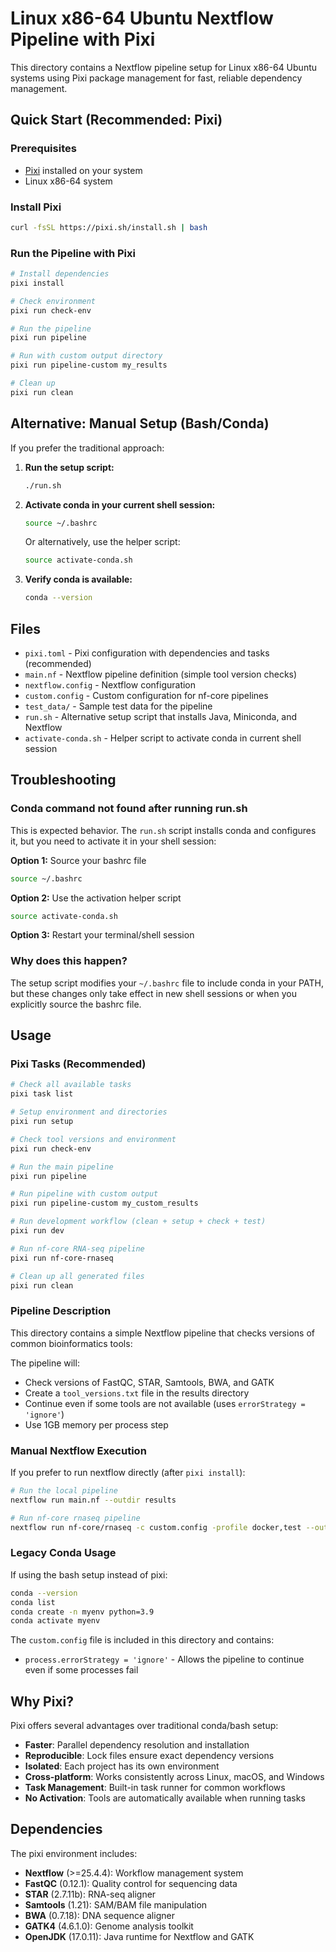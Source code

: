 # Linux x86-64 Ubuntu Nextflow Pipeline with Pixi

This directory contains a Nextflow pipeline setup for Linux x86-64 Ubuntu systems using Pixi package management for fast, reliable dependency management.

## Quick Start (Recommended: Pixi)

### Prerequisites
- [Pixi](https://pixi.sh) installed on your system
- Linux x86-64 system

### Install Pixi
```bash
curl -fsSL https://pixi.sh/install.sh | bash
```

### Run the Pipeline with Pixi
```bash
# Install dependencies
pixi install

# Check environment
pixi run check-env

# Run the pipeline
pixi run pipeline

# Run with custom output directory
pixi run pipeline-custom my_results

# Clean up
pixi run clean
```

## Alternative: Manual Setup (Bash/Conda)

If you prefer the traditional approach:

1. **Run the setup script:**
   ```bash
   ./run.sh
   ```

2. **Activate conda in your current shell session:**
   ```bash
   source ~/.bashrc
   ```

   Or alternatively, use the helper script:
   ```bash
   source activate-conda.sh
   ```

3. **Verify conda is available:**
   ```bash
   conda --version
   ```

## Files

- `pixi.toml` - Pixi configuration with dependencies and tasks (recommended)
- `main.nf` - Nextflow pipeline definition (simple tool version checks)
- `nextflow.config` - Nextflow configuration
- `custom.config` - Custom configuration for nf-core pipelines
- `test_data/` - Sample test data for the pipeline
- `run.sh` - Alternative setup script that installs Java, Miniconda, and Nextflow
- `activate-conda.sh` - Helper script to activate conda in current shell session

## Troubleshooting

### Conda command not found after running run.sh

This is expected behavior. The `run.sh` script installs conda and configures it, but you need to activate it in your shell session:

**Option 1:** Source your bashrc file
```bash
source ~/.bashrc
```

**Option 2:** Use the activation helper script
```bash
source activate-conda.sh
```

**Option 3:** Restart your terminal/shell session

### Why does this happen?

The setup script modifies your `~/.bashrc` file to include conda in your PATH, but these changes only take effect in new shell sessions or when you explicitly source the bashrc file.

## Usage

### Pixi Tasks (Recommended)

```bash
# Check all available tasks
pixi task list

# Setup environment and directories
pixi run setup

# Check tool versions and environment
pixi run check-env

# Run the main pipeline
pixi run pipeline

# Run pipeline with custom output
pixi run pipeline-custom my_custom_results

# Run development workflow (clean + setup + check + test)
pixi run dev

# Run nf-core RNA-seq pipeline
pixi run nf-core-rnaseq

# Clean up all generated files
pixi run clean
```

### Pipeline Description

This directory contains a simple Nextflow pipeline that checks versions of common bioinformatics tools:

The pipeline will:
- Check versions of FastQC, STAR, Samtools, BWA, and GATK
- Create a `tool_versions.txt` file in the results directory
- Continue even if some tools are not available (uses `errorStrategy = 'ignore'`)
- Use 1GB memory per process step

### Manual Nextflow Execution

If you prefer to run nextflow directly (after `pixi install`):

```bash
# Run the local pipeline
nextflow run main.nf --outdir results

# Run nf-core rnaseq pipeline
nextflow run nf-core/rnaseq -c custom.config -profile docker,test --outdir results -resume
```

### Legacy Conda Usage

If using the bash setup instead of pixi:

```bash
conda --version
conda list
conda create -n myenv python=3.9
conda activate myenv
```

The `custom.config` file is included in this directory and contains:
- `process.errorStrategy = 'ignore'` - Allows the pipeline to continue even if some processes fail

## Why Pixi?

Pixi offers several advantages over traditional conda/bash setup:

- **Faster**: Parallel dependency resolution and installation
- **Reproducible**: Lock files ensure exact dependency versions
- **Isolated**: Each project has its own environment
- **Cross-platform**: Works consistently across Linux, macOS, and Windows
- **Task Management**: Built-in task runner for common workflows
- **No Activation**: Tools are automatically available when running tasks

## Dependencies

The pixi environment includes:
- **Nextflow** (>=25.4.4): Workflow management system
- **FastQC** (0.12.1): Quality control for sequencing data
- **STAR** (2.7.11b): RNA-seq aligner
- **Samtools** (1.21): SAM/BAM file manipulation
- **BWA** (0.7.18): DNA sequence aligner
- **GATK4** (4.6.1.0): Genome analysis toolkit
- **OpenJDK** (17.0.11): Java runtime for Nextflow and GATK